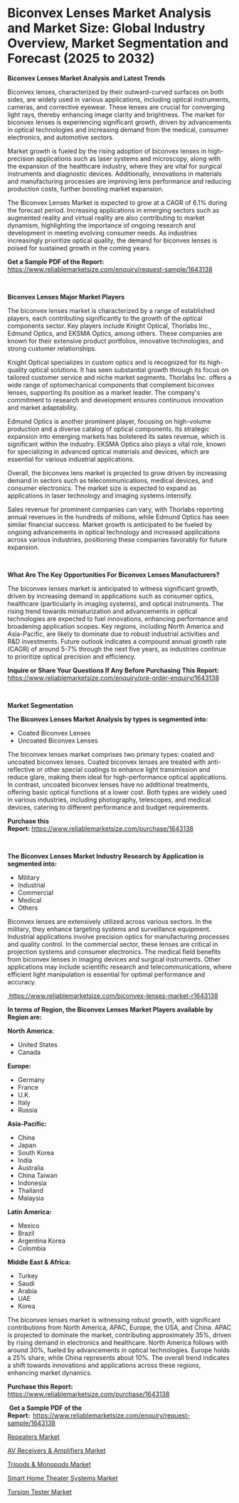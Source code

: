 <p><h1>Biconvex Lenses Market Analysis and Market Size: Global Industry Overview, Market Segmentation and Forecast (2025 to 2032)</h1></p><p><strong>Biconvex Lenses Market Analysis and Latest Trends</strong></p>
<p><p>Biconvex lenses, characterized by their outward-curved surfaces on both sides, are widely used in various applications, including optical instruments, cameras, and corrective eyewear. These lenses are crucial for converging light rays, thereby enhancing image clarity and brightness. The market for biconvex lenses is experiencing significant growth, driven by advancements in optical technologies and increasing demand from the medical, consumer electronics, and automotive sectors.</p><p>Market growth is fueled by the rising adoption of biconvex lenses in high-precision applications such as laser systems and microscopy, along with the expansion of the healthcare industry, where they are vital for surgical instruments and diagnostic devices. Additionally, innovations in materials and manufacturing processes are improving lens performance and reducing production costs, further boosting market expansion.</p><p>The Biconvex Lenses Market is expected to grow at a CAGR of 6.1% during the forecast period. Increasing applications in emerging sectors such as augmented reality and virtual reality are also contributing to market dynamism, highlighting the importance of ongoing research and development in meeting evolving consumer needs. As industries increasingly prioritize optical quality, the demand for biconvex lenses is poised for sustained growth in the coming years.</p></p>
<p><strong>Get a Sample PDF of the Report:&nbsp;</strong> <a href="https://www.reliablemarketsize.com/enquiry/request-sample/1643138?utm_campaign=2115&utm_medium=2&utm_source=Github&utm_content=ia&utm_term=10042025&utm_id=biconvex-lenses">https://www.reliablemarketsize.com/enquiry/request-sample/1643138</a></p>
<p>&nbsp;</p>
<p><strong>Biconvex Lenses Major Market Players</strong></p>
<p><p>The biconvex lenses market is characterized by a range of established players, each contributing significantly to the growth of the optical components sector. Key players include Knight Optical, Thorlabs Inc., Edmund Optics, and EKSMA Optics, among others. These companies are known for their extensive product portfolios, innovative technologies, and strong customer relationships.</p><p>Knight Optical specializes in custom optics and is recognized for its high-quality optical solutions. It has seen substantial growth through its focus on tailored customer service and niche market segments. Thorlabs Inc. offers a wide range of optomechanical components that complement biconvex lenses, supporting its position as a market leader. The company's commitment to research and development ensures continuous innovation and market adaptability.</p><p>Edmund Optics is another prominent player, focusing on high-volume production and a diverse catalog of optical components. Its strategic expansion into emerging markets has bolstered its sales revenue, which is significant within the industry. EKSMA Optics also plays a vital role, known for specializing in advanced optical materials and devices, which are essential for various industrial applications.</p><p>Overall, the biconvex lens market is projected to grow driven by increasing demand in sectors such as telecommunications, medical devices, and consumer electronics. The market size is expected to expand as applications in laser technology and imaging systems intensify.</p><p>Sales revenue for prominent companies can vary, with Thorlabs reporting annual revenues in the hundreds of millions, while Edmund Optics has seen similar financial success. Market growth is anticipated to be fueled by ongoing advancements in optical technology and increased applications across various industries, positioning these companies favorably for future expansion.</p></p>
<p>&nbsp;</p>
<p><strong>What Are The Key Opportunities For Biconvex Lenses Manufacturers?</strong></p>
<p><p>The biconvex lenses market is anticipated to witness significant growth, driven by increasing demand in applications such as consumer optics, healthcare (particularly in imaging systems), and optical instruments. The rising trend towards miniaturization and advancements in optical technologies are expected to fuel innovations, enhancing performance and broadening application scopes. Key regions, including North America and Asia-Pacific, are likely to dominate due to robust industrial activities and R&D investments. Future outlook indicates a compound annual growth rate (CAGR) of around 5-7% through the next five years, as industries continue to prioritize optical precision and efficiency.</p></p>
<p><strong>Inquire or Share Your Questions If Any Before Purchasing This Report:</strong> <a href="https://www.reliablemarketsize.com/enquiry/pre-order-enquiry/1643138?utm_campaign=2115&utm_medium=2&utm_source=Github&utm_content=ia&utm_term=10042025&utm_id=biconvex-lenses">https://www.reliablemarketsize.com/enquiry/pre-order-enquiry/1643138</a></p>
<p>&nbsp;</p>
<p><strong>Market Segmentation</strong></p>
<p><strong>The Biconvex Lenses Market Analysis by types is segmented into:</strong></p>
<p><ul><li>Coated Biconvex Lenses</li><li>Uncoated Biconvex Lenses</li></ul></p>
<p><p>The biconvex lenses market comprises two primary types: coated and uncoated biconvex lenses. Coated biconvex lenses are treated with anti-reflective or other special coatings to enhance light transmission and reduce glare, making them ideal for high-performance optical applications. In contrast, uncoated biconvex lenses have no additional treatments, offering basic optical functions at a lower cost. Both types are widely used in various industries, including photography, telescopes, and medical devices, catering to different performance and budget requirements.</p></p>
<p><strong>Purchase this Report:&nbsp;</strong><a href="https://www.reliablemarketsize.com/purchase/1643138?utm_campaign=2115&utm_medium=2&utm_source=Github&utm_content=ia&utm_term=10042025&utm_id=biconvex-lenses">https://www.reliablemarketsize.com/purchase/1643138</a></p>
<p>&nbsp;</p>
<p><strong>The Biconvex Lenses Market Industry Research by Application is segmented into:</strong></p>
<p><ul><li>Military</li><li>Industrial</li><li>Commercial</li><li>Medical</li><li>Others</li></ul></p>
<p><p>Biconvex lenses are extensively utilized across various sectors. In the military, they enhance targeting systems and surveillance equipment. Industrial applications involve precision optics for manufacturing processes and quality control. In the commercial sector, these lenses are critical in projection systems and consumer electronics. The medical field benefits from biconvex lenses in imaging devices and surgical instruments. Other applications may include scientific research and telecommunications, where efficient light manipulation is essential for optimal performance and accuracy.</p></p>
<p><a href="https://www.reliablemarketsize.com/biconvex-lenses-market-r1643138?utm_campaign=2115&utm_medium=2&utm_source=Github&utm_content=ia&utm_term=10042025&utm_id=biconvex-lenses">&nbsp;https://www.reliablemarketsize.com/biconvex-lenses-market-r1643138</a></p>
<p><strong>In terms of Region, the Biconvex Lenses Market Players available by Region are:</strong></p>
<p>
    <p> <strong> North America: </strong>
        <ul>
            <li>United States</li>
            <li>Canada</li>
        </ul>
        </p> 
    <p> <strong> Europe: </strong>
        <ul>
            <li>Germany</li>
            <li>France</li>
            <li>U.K.</li>
            <li>Italy</li>
            <li>Russia</li>
        </ul>
        </p> 
    <p> <strong> Asia-Pacific: </strong>
        <ul>
            <li>China</li>
            <li>Japan</li>
            <li>South Korea</li>
            <li>India</li>
            <li>Australia</li>
            <li>China Taiwan</li>
            <li>Indonesia</li>
            <li>Thailand</li>
            <li>Malaysia</li>
        </ul>
        </p> 
    <p> <strong> Latin America: </strong>
        <ul>
            <li>Mexico</li>
            <li>Brazil</li>
            <li>Argentina Korea</li>
            <li>Colombia</li>
        </ul>
        </p> 
    <p> <strong> Middle East & Africa: </strong>
        <ul>
            <li>Turkey</li>
            <li>Saudi</li>
            <li>Arabia</li>
            <li>UAE</li>
            <li>Korea</li>
        </ul>
    </p>
    </p>
<p><p>The biconvex lenses market is witnessing robust growth, with significant contributions from North America, APAC, Europe, the USA, and China. APAC is projected to dominate the market, contributing approximately 35%, driven by rising demand in electronics and healthcare. North America follows with around 30%, fueled by advancements in optical technologies. Europe holds a 25% share, while China represents about 10%. The overall trend indicates a shift towards innovations and applications across these regions, enhancing market dynamics.</p></p>
<p><strong>Purchase this Report: </strong><a href="https://www.reliablemarketsize.com/purchase/1643138?utm_campaign=2115&utm_medium=2&utm_source=Github&utm_content=ia&utm_term=10042025&utm_id=biconvex-lenses">https://www.reliablemarketsize.com/purchase/1643138</a></p>
<p>&nbsp;<strong>Get a Sample PDF of the Report:&nbsp;&nbsp;</strong><a href="https://www.reliablemarketsize.com/enquiry/request-sample/1643138?utm_campaign=2115&utm_medium=2&utm_source=Github&utm_content=ia&utm_term=10042025&utm_id=biconvex-lenses">https://www.reliablemarketsize.com/enquiry/request-sample/1643138</a></p>
<p><strong></strong></p>
<p><p><a href="https://github.com/rrosasdaunas/Market-Research-Report-List-1/blob/main/repeaters-market.md?utm_campaign=2115&utm_medium=2&utm_source=Github&utm_content=ia&utm_term=10042025&utm_id=biconvex-lenses">Repeaters Market</a></p><p><a href="https://github.com/zoccohaniech/Market-Research-Report-List-1/blob/main/av-receivers-amplifiers-market.md?utm_campaign=2115&utm_medium=2&utm_source=Github&utm_content=ia&utm_term=10042025&utm_id=biconvex-lenses">AV Receivers & Amplifiers Market</a></p><p><a href="https://github.com/guyotkiferhi/Market-Research-Report-List-1/blob/main/tripods-monopods-market.md?utm_campaign=2115&utm_medium=2&utm_source=Github&utm_content=ia&utm_term=10042025&utm_id=biconvex-lenses">Tripods & Monopods Market</a></p><p><a href="https://github.com/naomaroaoonv/Market-Research-Report-List-1/blob/main/smart-home-theater-systems-market.md?utm_campaign=2115&utm_medium=2&utm_source=Github&utm_content=ia&utm_term=10042025&utm_id=biconvex-lenses">Smart Home Theater Systems Market</a></p><p><a href="https://github.com/ancsyanagha/Market-Research-Report-List-1/blob/main/torsion-tester-market.md?utm_campaign=2115&utm_medium=2&utm_source=Github&utm_content=ia&utm_term=10042025&utm_id=biconvex-lenses">Torsion Tester Market</a></p></p>